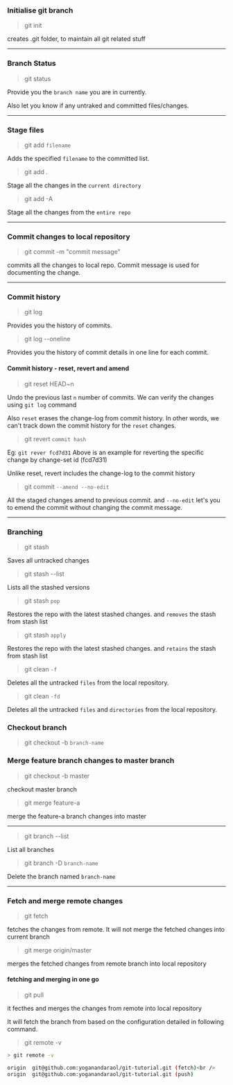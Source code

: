 ### Initialise git branch

> git init

creates .git folder, to maintain all git related stuff

<hr />

### Branch Status

> git status

Provide you the `branch name` you are in currently.

Also let you know if any untraked and committed files/changes.

<hr />

### Stage files

> git add `filename`

Adds the specified `filename` to the committed list.

> git add . 

Stage all the changes in the `current directory`

> git add -A

Stage all the changes from the `entire repo`

<hr />

### Commit changes to local repository

> git commit -m "commit message"

commits all the changes to local repo. Commit message is used for documenting the change.

<hr />

### Commit history

> git log

Provides you the history of commits.

> git log --oneline

Provides you the history of commit details in one line for each commit.


#### Commit history - reset, revert and amend

> git reset HEAD~n

Undo the previous last `n` number of commits.
We can verify the changes using `git log` command

Also `reset` erases the change-log from commit history. In other words, we can't track down the commit history for the `reset` changes.

> git revert `commit hash`

Eg: `git rever fcd7d31`
Above is an example for reverting the specific change by change-set id (fcd7d31)

Unlike reset, revert includes the change-log to the commit history


> git commit `--amend --no-edit`

All the staged changes amend to previous commit. and `--no-edit` let's you to emend the commit without changing the commit message.

<hr />

### Branching

> git stash

Saves all untracked changes 

> git stash --list

Lists all the stashed versions

> git stash `pop`

Restores the repo with the latest stashed changes. and `removes` the stash from stash list

> git stash `apply`

Restores the repo with the latest stashed changes. and `retains` the stash from stash list

> git clean `-f`

Deletes all the untracked `files` from the local repository.

> git clean `-fd`

Deletes all the untracked `files` and `directories` from the local repository.


### Checkout branch

> git checkout -b `branch-name`

### Merge feature branch changes to master branch

> git checkout -b master

checkout master branch

> git merge feature-a

merge the feature-a branch changes into master

<hr />

> git branch --list

List all branches

> git branch -D `branch-name`

Delete the branch named `branch-name`

<hr />

### Fetch and merge remote changes

> git fetch

fetches the changes from remote.
It will not merge the fetched changes into current branch

> git merge origin/master

merges the fetched changes from remote branch into local repository

#### fetching and merging in one go

> git pull

it fecthes and merges the changes from remote into local repository

It will fetch the branch from based on the configuration detailed in following command.

> git remote -v

```bash
> git remote -v

origin	git@github.com:yoganandaraol/git-tutorial.git (fetch)<br />
origin	git@github.com:yoganandaraol/git-tutorial.git (push)
```
